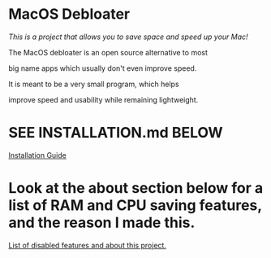 # MacOS Debloater

*This is a project that allows you to save space and speed up your Mac!*

The MacOS debloater is an open source alternative to most

big name apps which usually don't even improve speed.

It is meant to be a very small program, which helps

improve speed and usability while remaining lightweight.

# SEE INSTALLATION.md BELOW

[Installation Guide](/docs/INSTALLATION.md)

# Look at the about section below for a list of RAM and CPU saving features, and the reason I made this.

[List of disabled features and about this project.](/docs/ABOUT.md)
